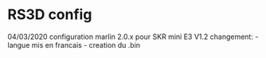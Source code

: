 # RS3D config

04/03/2020
    configuration marlin 2.0.x pour SKR mini E3 V1.2 
    changement:
        - langue mis en francais
        - creation du .bin